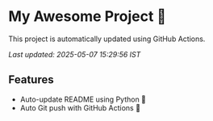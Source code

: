 # My Awesome Project 🚀

This project is automatically updated using GitHub Actions.

_Last updated: 2025-05-07 15:29:56 IST_

## Features
- Auto-update README using Python 🐍
- Auto Git push with GitHub Actions 🤖
